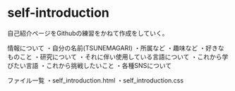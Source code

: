 # self-introduction
自己紹介ページをGithubの練習をかねて作成をしていく。

情報について
・自分の名前(TSUNEMAGARI)
・所属など
・趣味など
・好きなものこと
・研究について
・それに伴い使用している言語について
・これから学びたい言語
・これから挑戦したいこと
・各種SNSについて

ファイル一覧
・self_introduction.html
・self_introduction.css